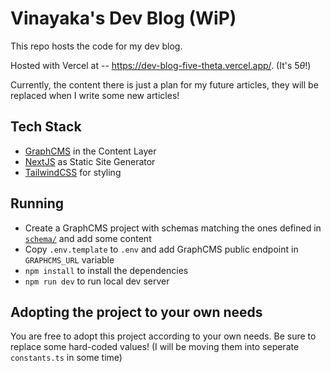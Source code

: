 # Vinayaka's Dev Blog (WiP)

This repo hosts the code for my dev blog.

Hosted with Vercel at -- https://dev-blog-five-theta.vercel.app/. (It's $5\theta$!)

Currently, the content there is just a plan for my future articles, they will be replaced when I write some new articles!

## Tech Stack

- [GraphCMS](https://graphcms.com/) in the Content Layer
- [NextJS](https://nextjs.org/) as Static Site Generator
- [TailwindCSS](https://tailwindcss.com/) for styling

## Running

- Create a GraphCMS project with schemas matching the ones defined in [`schema/`](/schema/) and add some content
- Copy `.env.template` to `.env` and add GraphCMS public endpoint in `GRAPHCMS_URL` variable
- `npm install` to install the dependencies
- `npm run dev` to run local dev server

## Adopting the project to your own needs

You are free to adopt this project according to your own needs. Be sure to replace some hard-coded values! (I will be moving them into seperate `constants.ts` in some time)
